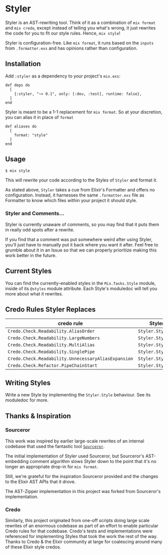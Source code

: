# Styler

Styler is an AST-rewriting tool. Think of it as a combination of `mix format` and `mix credo`, except instead of telling
you what's wrong, it just rewrites the code for you to fit our style rules. Hence, `mix style`!

Styler is configuration-free. Like `mix format`, it runs based on the `inputs` from `.formatter.exs` and has opinions rather than configuration.

## Installation

Add `:styler` as a dependency to your project's `mix.exs`:

```
def deps do
  [
    {:styler, "~> 0.1", only: [:dev, :test], runtime: false},
  ]
end
```

Styler is meant to be a 1-1 replacement for `mix format`. So at your discretion, you can alias it in place of `format`

```
def aliases do
  [
    format: "style"
  ]
end
```

## Usage

```bash
$ mix style
```

This will rewrite your code according to the Styles of `Styler` and format it.

As stated above, `Styler` takes a cue from Elixir's Formatter and offers no configuration. Instead, it harnesses the same `.formatter.exs` file as Formatter to know which files within your project it should style.

### Styler and Comments...

Styler is currently unaware of comments, so you may find that it puts them in really odd spots after a rewrite.

If you find that a comment was put somewhere weird after using Styler, you'll just have to manually put it back where you want it after.
Feel free to grumble about it in an Issue so that we can properly prioritize making this work better in the future.

## Current Styles

You can find the currently-enabled styles in the `Mix.Tasks.Style` module, inside of its `@styles` module attribute. Each Style's moduledoc will tell you more about what it rewrites.

## Credo Rules Styler Replaces

| credo rule                            | Styler Style                         |
|---------------------------------------|--------------------------------------|
| `Credo.Check.Readability.AliasOrder`  | `Styler.Style.Aliases`               |
| `Credo.Check.Readability.LargeNumbers`| `Styler.Style.Simple`                |
| `Credo.Check.Readability.MultiAlias`  | `Styler.Style.Aliases`               |
| `Credo.Check.Readability.SinglePipe`  | `Styler.Style.Pipes`                 |
| `Credo.Check.Readability.UnnecessaryAliasExpansion` | `Styler.Style.Aliases` |
| `Credo.Check.Refactor.PipeChainStart` | `Styler.Style.Pipes`                 |

## Writing Styles

Write a new Style by implementing the `Styler.Style` behaviour. See its moduledoc for more.

## Thanks & Inspiration

### Sourceror

This work was inspired by earlier large-scale rewrites of an internal codebase that used the fantastic tool [`Sourceror`](https://github.com/doorgan/sourceror/).

The initial implementation of Styler used Sourceror, but Sourceror's AST-embedding comment algorithm slows Styler down to
the point that it's no longer an appropriate drop-in for `mix format`.

Still, we're grateful for the inspiration Sourceror provided and the changes to the Elixir AST APIs that it drove.

The AST-Zipper implementation in this project was forked from Sourceror's implementation.

### Credo

Similarly, this project originated from one-off scripts doing large scale rewrites of an enormous codebase as part of an
effort to enable particular Credo rules for that codebase. Credo's tests and implementations were referenced for implementing
Styles that took the work the rest of the way. Thanks to Credo & the Elixir community at large for coalescing around
many of these Elixir style credos.
